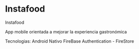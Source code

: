# Instafood
Instafood

App mobile orientada a mejorar la experiencia gastronómica

Tecnologias:
Android Nativo
FireBase Authentication - FireStore
